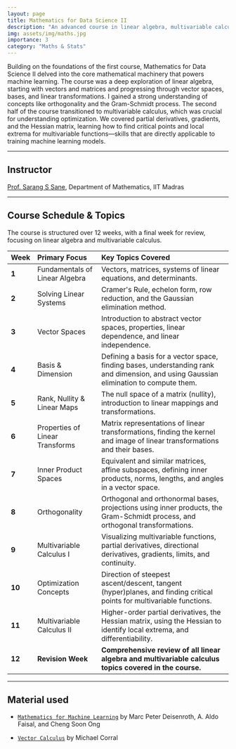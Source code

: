 ```yaml
---
layout: page
title: Mathematics for Data Science II
description: "An advanced course in linear algebra, multivariable calculus, and optimization, tailored for applications in machine learning and data science."
img: assets/img/maths.jpg
importance: 3
category: "Maths & Stats"
---
```


Building on the foundations of the first course, Mathematics for Data Science II delved into the core mathematical machinery that powers machine learning. The course was a deep exploration of linear algebra, starting with vectors and matrices and progressing through vector spaces, bases, and linear transformations. I gained a strong understanding of concepts like orthogonality and the Gram-Schmidt process. The second half of the course transitioned to multivariable calculus, which was crucial for understanding optimization. We covered partial derivatives, gradients, and the Hessian matrix, learning how to find critical points and local extrema for multivariable functions—skills that are directly applicable to training machine learning models.

---

## Instructor

[Prof. Sarang S Sane](https://home.iitm.ac.in/sarang/), Department of Mathematics, IIT Madras

---

## Course Schedule & Topics

The course is structured over 12 weeks, with a final week for review, focusing on linear algebra and multivariable calculus.

| Week   | Primary Focus                     | Key Topics Covered                                                                                                                              |
| :----- | :-------------------------------- | :---------------------------------------------------------------------------------------------------------------------------------------------- |
| **1** | Fundamentals of Linear Algebra    | Vectors, matrices, systems of linear equations, and determinants.                                                                               |
| **2** | Solving Linear Systems            | Cramer's Rule, echelon form, row reduction, and the Gaussian elimination method.                                                                |
| **3** | Vector Spaces                     | Introduction to abstract vector spaces, properties, linear dependence, and linear independence.                                                 |
| **4** | Basis & Dimension                 | Defining a basis for a vector space, finding bases, understanding rank and dimension, and using Gaussian elimination to compute them.            |
| **5** | Rank, Nullity & Linear Maps       | The null space of a matrix (nullity), introduction to linear mappings and transformations.                                                      |
| **6** | Properties of Linear Transforms   | Matrix representations of linear transformations, finding the kernel and image of linear transformations and their bases.                         |
| **7** | Inner Product Spaces              | Equivalent and similar matrices, affine subspaces, defining inner products, norms, lengths, and angles in a vector space.                         |
| **8** | Orthogonality                     | Orthogonal and orthonormal bases, projections using inner products, the Gram-Schmidt process, and orthogonal transformations.                       |
| **9** | Multivariable Calculus I          | Visualizing multivariable functions, partial derivatives, directional derivatives, gradients, limits, and continuity.                             |
| **10** | Optimization Concepts             | Direction of steepest ascent/descent, tangent (hyper)planes, and finding critical points for multivariable functions.                             |
| **11** | Multivariable Calculus II         | Higher-order partial derivatives, the Hessian matrix, using the Hessian to identify local extrema, and differentiability.                         |
| **12** | **Revision Week** | **Comprehensive review of all linear algebra and multivariable calculus topics covered in the course.** |

---

## Material used

- [`Mathematics for Machine Learning`](https://mml-book.github.io/book/mml-book.pdf) by Marc Peter Deisenroth, A. Aldo Faisal, and Cheng Soon Ong

- [`Vector Calculus`](https://www.mecmath.net/VectorCalculus.pdf) by Michael Corral

